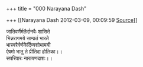 +++
title = "000 Narayana Dash"

+++
[[Narayana Dash	2012-03-09, 00:09:59 [Source](https://groups.google.com/g/bvparishat/c/Fy8aNqMNoEc)]]



जातिवर्णैर्मतैर्दानवैः शासिते  
भिन्नरागमये साम्प्रतं भारते  
भास्वरैर्वर्णकैर्दिव्यशोभामयी  
ऐषमो भातु ते प्रीतिदा होलिका।।  
सपरिवारः नारायणदाशः।।  

